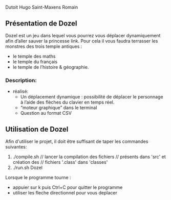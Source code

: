 # <NomProjet>

Dutoit Hugo Saint-Maxens Romain

## Présentation de Dozel

Dozel est un jeu dans lequel vous pourrez vous déplacer dynamiquement afin d’aller sauver la princesse link.
 Pour cela il vous faudra terrasser les monstres des trois temple antiques :
-   le temple des maths
-   le temple du français
-   le temple de l’histoire & géographie.

### Description:
-   réalisé:
    -   Un déplacement dynamique : possibilité de déplacer le personnage à l’aide des flèches du clavier en temps réel. 
    -   “moteur graphique” dans le terminal
    -   Question au format CSV

## Utilisation de Dozel

Afin d'utiliser le projet, il doit être suffisant de taper les 
commandes suivantes:
1.   ./compile.sh            // lancer la compilation des fichiers
                            // présents dans 'src' et création des 
                            // fichiers '.class' dans 'classes'
2.  ./run.sh Dozel

Lorsque le programme tourne :
-   appuier sur k puis Ctrl+C pour quitter le programme
-   utiliser les fleche directionnel pour vous deplacer 

